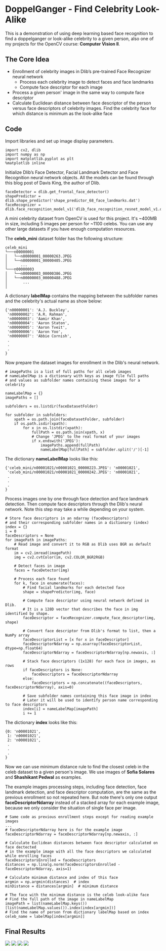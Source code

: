 # DoppelGanger - Find Celebrity Look-Alike

This is a demonstration of using deep learning based face recognition to find a doppelganger or look-alike celebrity to a given person, also one of my projects for the OpenCV course: **Computer Vision II**. 

## The Core Idea

- Enrollment of celebrity images in Dlib’s pre-trained Face Recognizer neural network
    * Process each celebrity image to detect faces and face landmarks
    * Compute face descriptor for each image
- Process a given person' image in the same way to compute face descriptor 
- Calculate Euclidean distance between face descriptor of the person versus face descriptors of celebrity images. Find the celebrity face for which distance is minimum as the look-alike face

## Code

Import libraries and set up image display parameters.

```
import cv2, dlib
import numpy as np
import matplotlib.pyplot as plt
%matplotlib inline
```

Initialize Dlib’s Face Detector, Facial Landmark Detector and Face Recognition neural network objects. 
All the models can be found through this blog post of Davis King, the author of Dlib.

```
faceDetector = dlib.get_frontal_face_detector()
shapePredictor = dlib.shape_predictor('shape_predictor_68_face_landmarks.dat')
faceRecognizer = dlib.face_recognition_model_v1('dlib_face_recognition_resnet_model_v1.dat')
```

A mini celebrity dataset from OpenCV is used for this project. It's ~400MB in size, including 5 images per person for ~1100 celebs. You can use any other large datasets if you have enough computation resources. 

The **celeb_mini** dataset folder has the following structure:

```
celeb_mini
└───n00000001
│   └──n00000001_00000263.JPEG
│   └──n00000001_00000405.JPEG
│      ...
└───n00000003
│   └──n00000003_00000386.JPEG
│   └──n00000003_00000488.JPEG
│       ...
│
```

A dictionary **labelMap** contains the mapping between the subfolder names and the celebrity's actual name as show below:

```
{'n00000001': 'A.J. Buckley',
 'n00000002': 'A.R. Rahman',
 'n00000003': 'Aamir Khan',
 'n00000004': 'Aaron Staton',
 'n00000005': 'Aaron Tveit',
 'n00000006': 'Aaron Yoo',
 'n00000007': 'Abbie Cornish',
 .
 .
 .
}
```

Now prepare the dataset images for enrollment in the Dlib's neural network.

```
# imagePaths is a list of full paths for all celeb images  
# nameLabelMap is a dictionary with keys as image file full paths
# and values as subfolder names containing these images for a celebrity

nameLabelMap = {}
imagePaths = []

subfolders = os.listdir(faceDatasetFolder)

for subfolder in subfolders:
    xpath = os.path.join(faceDatasetFolder, subfolder)
    if os.path.isdir(xpath):
        for x in os.listdir(xpath):
            fullPath = os.path.join(xpath, x)
            # Change 'JPEG' to the real format of your images
            if x.endswith('JPEG'):
                imagePaths.append(fullPath)
                nameLabelMap[fullPath] = subfolder.split('/')[-1]
```

The dictionary **nameLabelMap** looks like this:

```
{'celeb_mini/n00001021/n00001021_00000223.JPEG': 'n00001021', 
 'celeb_mini/n00001021/n00001021_00000242.JPEG': 'n00001021',
 .
 .
 .
}
```

Process images one by one through face detection and face landmark detection. Then compute face descriptors through the Dlib's neural network. Note this step may take a while depending on your system.

```
# Store face descriptors in an ndarray (faceDescriptors)
# and their corresponding subfolder names in a dictionary (index)
index = {}
i = 0
faceDescriptors = None
for imagePath in imagePaths:
    # Read image and convert it to RGB as Dlib uses BGR as default format
    im = cv2.imread(imagePath)
    img = cv2.cvtColor(im, cv2.COLOR_BGR2RGB)
    
    # Detect faces in image
    faces = faceDetector(img)
    
    # Process each face found
    for k, face in enumerate(faces):
        # Find facial landmarks for each detected face
        shape = shapePredictor(img, face)
        
        # Compute face descriptor using neural network defined in Dlib.
        # It is a 128D vector that describes the face in img identified by shape.
        faceDescriptor = faceRecognizer.compute_face_descriptor(img, shape)
        
        # Convert face descriptor from Dlib's format to list, then a NumPy array
        faceDescriptorList = [x for x in faceDescriptor]
        faceDescriptorNdarray = np.asarray(faceDescriptorList, dtype=np.float64)
        faceDescriptorNdarray = faceDescriptorNdarray[np.newaxis, :]
        
        # Stack face descriptors (1x128) for each face in images, as rows
        if faceDescriptors is None:
            faceDescriptors = faceDescriptorNdarray
        else:
            faceDescriptors = np.concatenate((faceDescriptors, faceDescriptorNdarray), axis=0)
        
        # Save subfolder names containing this face image in index
        # Later it will be used to identify person name corresponding to face descriptors
        index[i] = nameLabelMap[imagePath]
        i += 1
```

The dictionary **index** looks like this:

```
{0: 'n00001021', 
 1: 'n00001021', 
 2: 'n00001021', 
 .
 .
 .
}
```

Now we can use minimum distance rule to find the closest celeb in the celeb dataset to a given person's image. We use images of **Sofia Solares** and **Shashikant Pedwal** as examples.

The example images processing steps, including face detection, face landmark detection, and face descriptor computation, are the same as the previous enrollment so not repeated here. But note there's only one output **faceDescriptorNdarray** instead of a stacked array for each example image, because we only consider the situation of single face per image.

```
# Same code as previous enrollment steps except for reading example images
... 
# faceDescriptorNdarray here is for the example image
faceDescriptorNdarray = faceDescriptorNdarray[np.newaxis, :] 
        
# Calculate Euclidean distances between face descriptor calculated on face dectected
# in the example image with all the face descriptors we calculated while enrolling faces
faceDescriptorsEnrolled = faceDescriptors
distances = np.linalg.norm(faceDescriptorsEnrolled - faceDescriptorNdarray, axis=1)
        
# Calculate minimum distance and index of this face
argmin = np.argmin(distances)  # index
minDistance = distances[argmin]  # minimum distance

# The face with the minimum distance is the celeb look-alike face
# Find the full path of the image in nameLabelMap
imagePath = list(nameLabelMap.keys())[list(nameLabelMap.values()).index(index[argmin])]  
# Find the name of person from dictionary labelMap based on index 
celeb_name = labelMap[index[argmin]]
```

## Final Results

![](/data/images/shashikant-pedwal.jpg)  ![](/data/images/sofia-solares.jpg) ![](/data/images/alike1.JPEG)  ![](/data/images/alike2.JPEG)    
